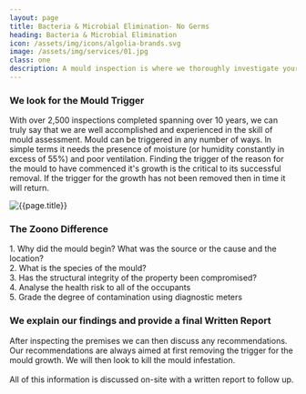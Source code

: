 ```yaml
---
layout: page
title: Bacteria & Microbial Elimination- No Germs
heading: Bacteria & Microbial Elimination
icon: /assets/img/icons/algolia-brands.svg
image: /assets/img/services/01.jpg
class: one
description: A mould inspection is where we thoroughly investigate your home for mould. We pride ourselves on identifying the source of the problem so that once treated, it doesn't return.
---
```


<div class="container pt-80 pb-60">
  <div class="row">
      <div class="col-md-12">
          <div class="service-details mb-40">
              <h3>We look for the Mould Trigger</h3>
              <p>With over 2,500 inspections completed spanning over 10 years, we can truly say that we are
well accomplished and experienced in the skill of mould assessment.
Mould can be triggered in any number of ways. ln simple terms it needs the presence of
moisture (or humidity constantly in excess of 55%) and poor ventilation. Finding the trigger of
the reason for the mould to have commenced it's growth is the critical to its successful removal. If the trigger for the growth has not been
removed then in time it will return.</p>
          </div>
      </div>
  </div>
  <div class="row">
      <div class="col-xl-6 col-lg-12">
          <div class="s-details-img mb-30">
              <img src="{{site.baseurl}}/assets/img/service/1.jpg" alt="{{page.title}}">
          </div>
      </div>
      <div class="col-xl-6 col-lg-12">
          <div class="service-details mb-40">
              <h3>The Zoono Difference</h3>
              <p>1. Why did the mould begin? What was the source or the cause and the location?<br>
                 2. What is the species of the mould?<br>
                3. Has the structural integrity of the property been compromised?<br>
                4. Analyse the health risk to all of the occupants<br>
                5. Grade the degree of contamination using diagnostic meters</p>
          </div>
      </div>
  </div>
  <div class="service-details mb-30">
      <h3>We explain our findings and provide a final Written Report</h3>
      <p>After inspecting the premises we can then discuss any recommendations. Our recommendations are always aimed at first removing the trigger for the mould growth. We will then look to kill the mould infestation.<br><br>
        All of this information is discussed on-site with a written report to follow up.</p>
  </div>
</div>
